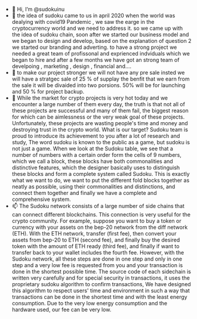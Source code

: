 - 👋 Hi, I’m @sudokuinu
- 👀 the idea of sudoku came to us in april 2020 when the world was dealying with covid19 Pandemic , we saw the earge in the cryptocurrency world and we need to address it. so we came up with the idea of sudoku chain, soon after we started our business model and we began to design and develop, based on the explanation of question 2 we started our branding and adverting. to have a strong project we needed a great team of profissonal and exprienced indviduals which we began to hire and after a few months we have got an strong team of develpoing , marketing , design , financial and....
- 🌱 to make our project stronger we will not have any pre sale insted we will have a stratgec sale of 25 % of supplay the benfit that we earn from the sale it will be divaided into two porsions. 50% will be for launching and 50 % for project backup.
- 💞️ While the market for crypto projects is very hot today and we encounter a large number of them every day, the truth is that not all of these projects are successful and many of them fail, the biggest reason for which can be aimlessness or the very weak goal of these projects. Unfortunately, these projects are wasting people's time and money and destroying trust in the crypto world.
What is our target?
Sudoku team is proud to introduce its achievement to you after a lot of research and study,
The word sudoku is known to the public as a game, but sudoku is not just a game.
When we look at the Sudoku table, we see that a number of numbers with a certain order form the cells of 9 numbers, which we call a block, these blocks have both commonalities and distinctive features, which the designer basically uses to distinguish these blocks and form a complete system called Sudoku.
This is exactly what we want to do, we want to put the different fold blocks together as neatly as possible, using their commonalities and distinctions, and connect them together and finally we have a complete and comprehensive system.
- 📫 The Sudoku network consists of a large number of side chains that can connect different blockchains. This connection is very useful for the crypto community.
For example, suppose you want to buy a token or currency with your assets on the bep-20 network from the diff network (ETH). With the ETH network, transfer (first fee), then convert your assets from bep-20 to ETH (second fee), and finally buy the desired token with the amount of ETH ready (third fee), and finally if want to transfer back to your wallet includes the fourth fee.
However, with the Sudoku network, all these steps are done in one step and only in one step and a very low fee is requested from you and your transaction is done in the shortest possible time.
The source code of each sidechain is written very carefully and for special security in transactions, it uses the proprietary sudoku algorithm to confirm transactions, We have designed this algorithm to respect users' time and environment in such a way that transactions can be done in the shortest time and with the least energy consumption. Due to the very low energy consumption and the hardware used, our fee can be very low.

<!---
sudokuinu/sudokuinu is a ✨ special ✨ repository because its `README.md` (this file) appears on your GitHub profile.
You can click the Preview link to take a look at your changes.
--->
